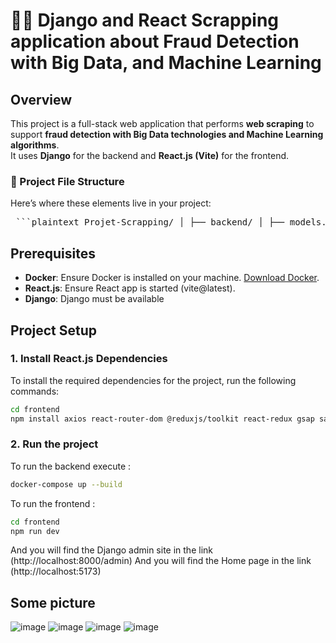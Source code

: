 # 🕵️‍♂️ Django and React Scrapping application  about Fraud Detection with Big Data, and Machine Learning

## Overview
This project is a full-stack web application that performs **web scraping** to support **fraud detection with Big Data technologies and Machine Learning algorithms**.  
It uses **Django** for the backend and **React.js (Vite)** for the frontend.

### 📁 Project File Structure

Here’s where these elements live in your project:

<pre> ```plaintext Projet-Scrapping/ │ ├── backend/ │ ├── models.py ← Add models: Article, Section, ThesisData │ ├── serializers.py ← Create one serializer for each model │ ├── views.py ← ViewSets to expose Article, Section, ThesisData │ ├── urls.py ← Define REST API endpoints here │ ├── scraping/ ← Add your scraping logic (parsers, extractors) │ ├── frontend/ │ └── components/ ← Optional: UI to display Articles & visualizations │ ├── README.md ├── docker-compose.yml ``` </pre>

## Prerequisites

- **Docker**: Ensure Docker is installed on your machine. [Download Docker](https://www.docker.com/get-started).
- **React.js**: Ensure React app is started (vite@latest).
- **Django**: Django must be available

## Project Setup

### 1. Install React.js Dependencies

To install the required dependencies for the project, run the following commands:

```bash
cd frontend
npm install axios react-router-dom @reduxjs/toolkit react-redux gsap sass swiper vite-plugin-svgr react-chartjs-2 chart.js @gsap/react
```

### 2. Run the project
To run the backend execute :
```bash
docker-compose up --build
```
To run the frontend :
```bash
cd frontend
npm run dev
```

And you will find the Django admin site in the link (http://localhost:8000/admin)
And you will find the Home page in the link (http://localhost:5173)

## Some picture 
![image](https://github.com/user-attachments/assets/821bd428-793e-4325-a336-a1e18ea2baef)
![image](https://github.com/user-attachments/assets/919f5d86-ceb5-46b9-9501-516c2f98ad52)
![image](https://github.com/user-attachments/assets/59301f6f-04af-4f0d-b5ac-9346a6129bea)
![image](https://github.com/user-attachments/assets/76552135-939e-475c-ab4c-e29b922aea4c)


